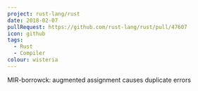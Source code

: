 ```yaml
---
project: rust-lang/rust
date: 2018-02-07
pullRequest: https://github.com/rust-lang/rust/pull/47607
icon: github
tags:
  - Rust
  - Compiler
colour: wisteria
---
```

MIR-borrowck: augmented assignment causes duplicate errors

